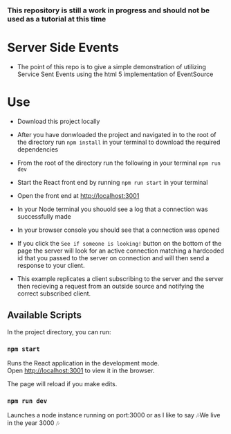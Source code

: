 ### This repository is still a work in progress and should not be used as a tutorial at this time

# Server Side Events
* The point of this repo is to give a simple demonstration of utilizing Service Sent Events using the html 5 implementation of EventSource

# Use
* Download this project locally
* After you have donwloaded the project and navigated in to the root of the directory run ```npm install``` in your terminal to download the required dependencies
* From the root of the directory  run the following in your terminal ```npm run dev```
* Start the React front end by running ```npm run start``` in your terminal
* Open the front end at [http://localhost:3001](http://localhost:3001)
* In your Node terminal you shouold see a log that a connection was successfully made
* In your browser console you should see that a connection was opened
* If you click the ```See if someone is looking!``` button on the bottom of the page the server will look for an active connection matching a hardcoded id that you passed to the server on connection and will then send a response to your client. 

* This example replicates a client subscribing to the server and the server then recieving a request from an outside source and notifying the correct subscribed client.

## Available Scripts

In the project directory, you can run:

### `npm start`

Runs the React application in the development mode.<br />
Open [http://localhost:3001](http://localhost:3001) to view it in the browser.

The page will reload if you make edits.<br />
### `npm run dev`

Launches a node instance running on port:3000 or as I like to say 
🎶We live in the year 3000 🎶

